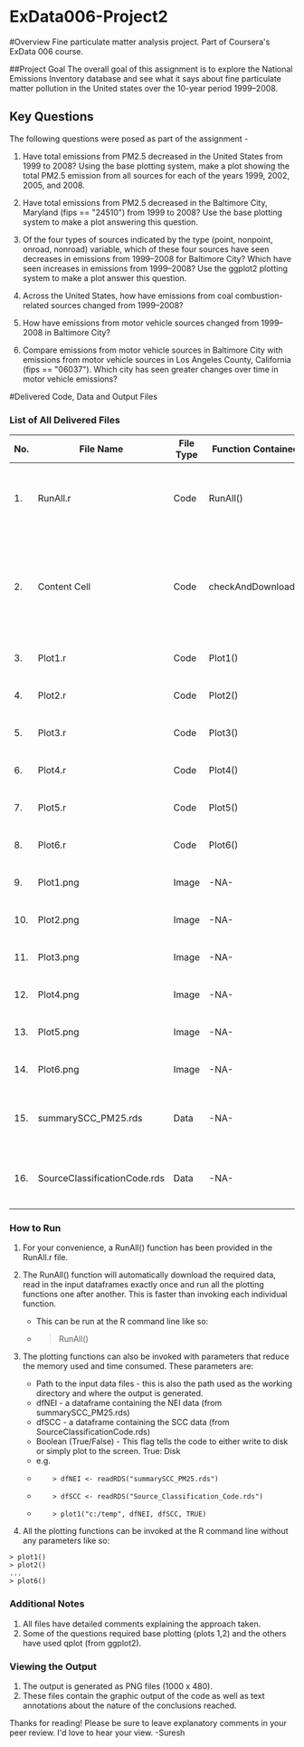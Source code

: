 ExData006-Project2
==================

#Overview
Fine particulate matter analysis project. Part of Coursera's ExData 006 course.

##Project Goal
The overall goal of this assignment is to explore the National Emissions Inventory database and see what it says about fine particulate matter pollution in the United states over the 10-year period 1999–2008.

## Key Questions
The following questions were posed as part of the assignment -

1. Have total emissions from PM2.5 decreased in the United States from 1999 to 2008? Using the base plotting system, make a plot showing the total PM2.5 emission from all sources for each of the years 1999, 2002, 2005, and 2008.

2. Have total emissions from PM2.5 decreased in the Baltimore City, Maryland (fips == "24510") from 1999 to 2008? Use the base plotting system to make a plot answering this question.

3. Of the four types of sources indicated by the type (point, nonpoint, onroad, nonroad) variable, which of these four sources have seen decreases in emissions from 1999–2008 for Baltimore City? Which have seen increases in emissions from 1999–2008? Use the ggplot2 plotting system to make a plot answer this question.

4. Across the United States, how have emissions from coal combustion-related sources changed from 1999–2008?

5. How have emissions from motor vehicle sources changed from 1999–2008 in Baltimore City?

6. Compare emissions from motor vehicle sources in Baltimore City with emissions from motor vehicle sources in Los Angeles County, California (fips == "06037"). Which city has seen greater changes over time in motor vehicle emissions?
 
#Delivered Code, Data and Output Files

### List of All Delivered Files

| No. | File Name | File Type | Function Contained | Description |
| ------------- | ------------- |------------- |------------- |------------- |
| 1.   |  RunAll.r           | Code       | RunAll()           |The purpose is to invoke all the other code in one go. |
| 2.   | Content Cell  | Code       | checkAndDownload() |Used internally by all other files to check if the data files are available in the path.
| 3.   |  Plot1.r           | Code       | Plot1()            | Produces the first plot.                              |
| 4.   |  Plot2.r           | Code       | Plot2()            | Produces the second plot.                             |
| 5.   |  Plot3.r           | Code       | Plot3()            | Produces the third plot.                              |
| 6.   |  Plot4.r           | Code       | Plot4()            | Produces the fourth plot.                             |
| 7.   |  Plot5.r           | Code       | Plot5()            | Produces the fifth plot.                              |
| 8.   |  Plot6.r           | Code       | Plot6()            | Produces the sixth plot.                              |
| 9.   |  Plot1.png         | Image      | -NA-               | Output from running Plot1()                           |
| 10.  |  Plot2.png         | Image      | -NA-               | Output from running Plot1()                           |
| 11.  |  Plot3.png         | Image      | -NA-               | Output from running Plot1()                           |
| 12.  |  Plot4.png         | Image      | -NA-               | Output from running Plot1()                           |
| 13.  |  Plot5.png         | Image      | -NA-               | Output from running Plot1()                           |
| 14.  |  Plot6.png         | Image      | -NA-               | Output from running Plot1()                           |
| 15.  | summarySCC_PM25.rds | Data       | -NA-               | Data downloaded from course website - Input           |
| 16.  | SourceClassificationCode.rds | Data       | -NA-   | Data downloaded from course website - Input           |


### How to Run

1. For your convenience, a RunAll() function has been provided in the RunAll.r file. 

2. The RunAll() function will automatically download the required data, read in the input dataframes exactly once and run all the plotting functions one after another. This is faster than invoking each individual function. 
   * This can be run at the R command line like so:
   * > RunAll()

3. The plotting functions can also be invoked with parameters that reduce the memory used and time consumed. These parameters are:
   * Path to the input data files - this is also the path used as the working directory and where the output is generated.
   * dfNEI - a dataframe containing the NEI data (from summarySCC_PM25.rds)
   * dfSCC - a dataframe containing the SCC data (from SourceClassificationCode.rds)
   * Boolean (True/False) - This flag tells the code to either write to disk or simply plot to the screen. True: Disk
   * e.g.
   *         > dfNEI <- readRDS("summarySCC_PM25.rds")
   *         > dfSCC <- readRDS("Source_Classification_Code.rds")
   *         > plot1("c:/temp", dfNEI, dfSCC, TRUE)
   
4. All the plotting functions can be invoked at the R command line without any parameters like so: 
```
> plot1()
> plot2()
...
> plot6()
```
### Additional Notes
1. All files have detailed comments explaining the approach taken.
2. Some of the questions required base plotting (plots 1,2) and the others have used qplot (from ggplot2).

### Viewing the Output
1. The output is generated as PNG files (1000 x 480).
2. These files contain the graphic output of the code as well as text annotations about the nature of the conclusions reached.


Thanks for reading! Please be sure to leave explanatory comments in your peer review. I'd love to hear your view.
-Suresh 
